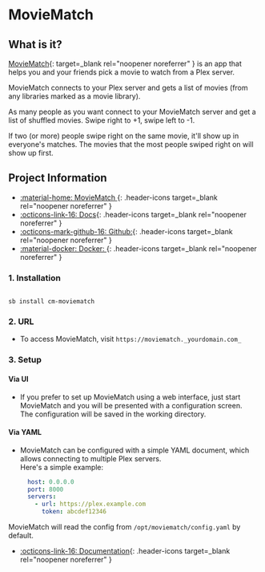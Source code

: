 # MovieMatch

## What is it?

[MovieMatch](https://github.com/LukeChannings/moviematch){: target=_blank rel="noopener noreferrer" } is an app that helps you and your friends pick a movie to watch from a Plex server.

MovieMatch connects to your Plex server and gets a list of movies (from any libraries marked as a movie library).

As many people as you want connect to your MovieMatch server and get a list of shuffled movies. Swipe right to +1, swipe left to -1.

If two (or more) people swipe right on the same movie, it'll show up in everyone's matches. The movies that the most people swiped right on will show up first.

## Project Information

- [:material-home: MovieMatch ](https://github.com/LukeChannings/moviematch){: .header-icons target=_blank rel="noopener noreferrer" }
- [:octicons-link-16: Docs](https://github.com/LukeChannings/moviematch){: .header-icons target=_blank rel="noopener noreferrer" }
- [:octicons-mark-github-16: Github:](https://github.com/LukeChannings/moviematch#readme){: .header-icons target=_blank rel="noopener noreferrer" }
- [:material-docker: Docker: ](https://hub.docker.com/r/lukechannings/moviematch){: .header-icons target=_blank rel="noopener noreferrer" }

### 1. Installation

``` shell

sb install cm-moviematch

```

### 2. URL

- To access MovieMatch, visit `https://moviematch._yourdomain.com_`

### 3. Setup

#### Via UI

- If you prefer to set up MovieMatch using a web interface, just start MovieMatch and you will be presented with a configuration screen. <br />
  The configuration will be saved in the working directory.

#### Via YAML

- MovieMatch can be configured with a simple YAML document, which allows connecting to multiple Plex servers. <br />
  Here's a simple example:

  ```YAML
    host: 0.0.0.0
    port: 8000
    servers:
      - url: https://plex.example.com
        token: abcdef12346
  ```

MovieMatch will read the config from `/opt/moviematch/config.yaml` by default.

- [:octicons-link-16: Documentation](https://github.com/LukeChannings/moviematch){: .header-icons target=_blank rel="noopener noreferrer" }
